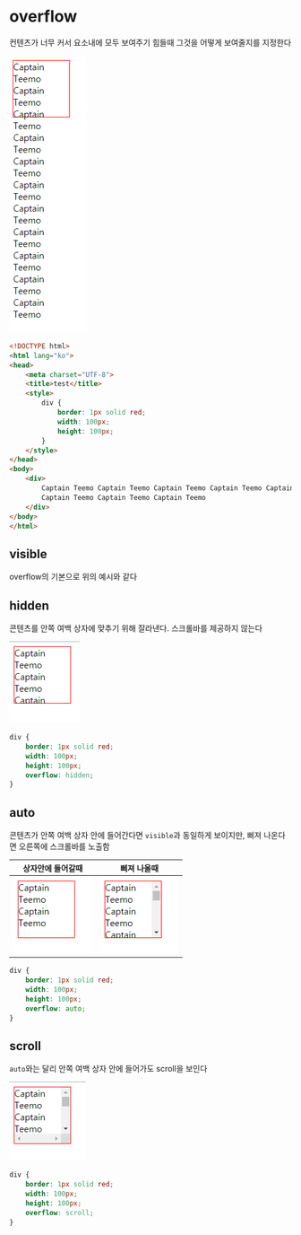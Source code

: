 # overflow

컨텐츠가 너무 커서 요소내에 모두 보여주기 힘들때 그것을 어떻게 보여줄지를 지정한다

![overflow](images/overflow.png)

```html
<!DOCTYPE html>
<html lang="ko">
<head>
    <meta charset="UTF-8">
    <title>test</title>
    <style>
        div {
            border: 1px solid red;
            width: 100px;
            height: 100px;
        }
    </style>
</head>
<body>
    <div>
        Captain Teemo Captain Teemo Captain Teemo Captain Teemo Captain Teemo Captain Teemo Captain Teemo Captain Teemo
        Captain Teemo Captain Teemo Captain Teemo
    </div>
</body>
</html>
```

## visible

overflow의 기본으로 위의 예시와 같다

## hidden

콘텐츠를 안쪽 여백 상자에 맞추기 위해 잘라낸다. 스크롤바를 제공하지 않는다

![overflow-hidden](images/overflow-hidden.png)

```css
div {
    border: 1px solid red;
    width: 100px;
    height: 100px;
    overflow: hidden;
}
```


## auto

콘텐츠가 안쪽 여백 상자 안에 들어간다면 `visible`과 동일하게 보이지만, 삐져 나온다면 오른쪽에 스크롤바를 노출함

상자안에 들어갈때|삐져 나올때
--|--
![overflow-auto-1](images/overflow-auto-1.png)|![overflow-auto-2](images/overflow-auto-2.png)

```css
div {
    border: 1px solid red;
    width: 100px;
    height: 100px;
    overflow: auto;
}
```

## scroll

`auto`와는 달리 안쪽 여백 상자 안에 들어가도 scroll을 보인다

![overflow-scroll](images/overflow-scroll.png)

```css
div {
    border: 1px solid red;
    width: 100px;
    height: 100px;
    overflow: scroll;
}
```